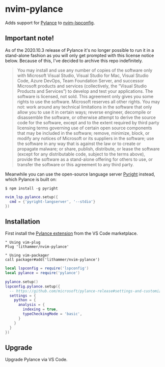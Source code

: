 # nvim-pylance

Adds support for [Pylance](https://github.com/microsoft/pylance-release) to
[nvim-lspconfig](https://github.com/neovim/nvim-lspconfig).

## Important note!

As of the 2020.10.3 release of Pylance it's no longer possible to run it in
a stand-alone fashion as you will only get prompted with this license notice
below. Because of this, I've decided to archive this repo indefinitely.

> You may install and use any number of copies of the software only with
> Microsoft Visual Studio, Visual Studio for Mac, Visual Studio Code, Azure
> DevOps, Team Foundation Server, and successor Microsoft products and services
> (collectively, the “Visual Studio Products and Services”) to develop and test
> your applications. The software is licensed, not sold. This agreement only
> gives you some rights to use the software. Microsoft reserves all other
> rights. You may not: work around any technical limitations in the software
> that only allow you to use it in certain ways; reverse engineer, decompile or
> disassemble the software, or otherwise attempt to derive the source code for
> the software, except and to the extent required by third party licensing
> terms governing use of certain open source components that may be included in
> the software; remove, minimize, block, or modify any notices of Microsoft or
> its suppliers in the software; use the software in any way that is against
> the law or to create or propagate malware; or share, publish, distribute, or
> lease the software (except for any distributable code, subject to the terms
> above), provide the software as a stand-alone offering for others to use, or
> transfer the software or this agreement to any third party.

Meanwhile you can use the open-source language server
[Pyright](https://github.com/microsoft/pyright) instead, which Pylance is built
on:

```console
$ npm install -g pyright
```

```lua
nvim_lsp.pylance.setup({
  cmd = {'pyright-langserver', '--stdio'}
})
```

## Installation

First install the [Pylance
extension](https://marketplace.visualstudio.com/items?itemName=ms-python.vscode-pylance)
from the VS Code marketplace.

```vim
" Using vim-plug
Plug 'lithammer/nvim-pylance'

" Using vim-packager
call packager#add('lithammer/nvim-pylance')
```

```lua
local lspconfig = require('lspconfig')
local pylance = require('pylance')

pylance.setup()
lspconfig.pylance.setup({
  -- https://github.com/microsoft/pylance-release#settings-and-customization
  settings = {
    python = {
      analysis = {
        indexing = true,
        typeCheckingMode = 'basic',
      }
    }
  }
})
```

## Upgrade

Upgrade Pylance via VS Code.
